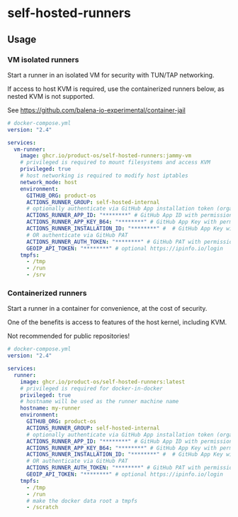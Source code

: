 # self-hosted-runners

## Usage

### VM isolated runners

Start a runner in an isolated VM for security with TUN/TAP networking.

If access to host KVM is required, use the containerized runners below, as nested KVM is not supported.

See <https://github.com/balena-io-experimental/container-jail>

```yaml
# docker-compose.yml
version: "2.4"

services:
  vm-runner:
    image: ghcr.io/product-os/self-hosted-runners:jammy-vm
    # privileged is required to mount filesystems and access KVM
    privileged: true
    # host networking is required to modify host iptables
    network_mode: host
    environment:
      GITHUB_ORG: product-os
      ACTIONS_RUNNER_GROUP: self-hosted-internal
      # optionally authenticate via GitHub App installation token (organization only, not enterprise)
      ACTIONS_RUNNER_APP_ID: "********" # GitHub App ID with permissions to manage self hosted runners
      ACTIONS_RUNNER_APP_KEY_B64: "********" # GitHub App Key with permissions to manage self hosted runners
      ACTIONS_RUNNER_INSTALLATION_ID: "********" #  # GitHub App Key with permissions to manage self hosted runners
      # OR authenticate via GitHub PAT
      ACTIONS_RUNNER_AUTH_TOKEN: "********" # GitHub PAT with permissions to manage self hosted runners
      GEOIP_API_TOKEN: "********" # optional https://ipinfo.io/login
    tmpfs:
      - /tmp
      - /run
      - /srv
```

### Containerized runners

Start a runner in a container for convenience, at the cost of security.

One of the benefits is access to features of the host kernel, including KVM.

Not recommended for public repositories!

```yaml
# docker-compose.yml
version: "2.4"

services:
  runner:
    image: ghcr.io/product-os/self-hosted-runners:latest
    # privileged is required for docker-in-docker
    privileged: true
    # hostname will be used as the runner machine name
    hostname: my-runner
    environment:
      GITHUB_ORG: product-os
      ACTIONS_RUNNER_GROUP: self-hosted-internal
      # optionally authenticate via GitHub App installation token (organization only, not enterprise)
      ACTIONS_RUNNER_APP_ID: "********" # GitHub App ID with permissions to manage self hosted runners
      ACTIONS_RUNNER_APP_KEY_B64: "********" # GitHub App Key with permissions to manage self hosted runners
      ACTIONS_RUNNER_INSTALLATION_ID: "********" #  # GitHub App Key with permissions to manage self hosted runners
      # OR authenticate via GitHub PAT
      ACTIONS_RUNNER_AUTH_TOKEN: "********" # GitHub PAT with permissions to manage self hosted runners
      GEOIP_API_TOKEN: "********" # optional https://ipinfo.io/login
    tmpfs:
      - /tmp
      - /run
      # make the docker data root a tmpfs
      - /scratch
```
